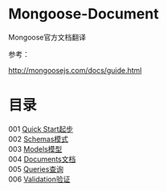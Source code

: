 # Mongoose-Document
Mongoose官方文档翻译

参考：     

http://mongoosejs.com/docs/guide.html

# 目录     

001 [Quick Start起步](https://github.com/luosijie/Mongoose-Document/blob/master/%5B001%5D%20Quick%20Start.md)         
002 [Schemas模式](https://github.com/luosijie/Mongoose-Document/blob/master/%5B002%5D%20Schemas.md)                
003 [Models模型](https://github.com/luosijie/Mongoose-Document/blob/master/%5B003%5Dmodels%E6%A8%A1%E5%9E%8B.md)        
004 [Documents文档](https://github.com/luosijie/Mongoose-Document/blob/master/%5B004%5D%20Documents%E6%96%87%E6%A1%A3.md)       
005 [Queries查询](https://github.com/luosijie/Mongoose-Document/blob/master/%5B005%5D%20Queries%E6%9F%A5%E8%AF%A2.md)           
006 [Validation验证](https://github.com/luosijie/Mongoose-Document/blob/master/%5B006%5D%20Validation%E9%AA%8C%E8%AF%81-%E6%9C%AA%E5%AE%8C.md)
